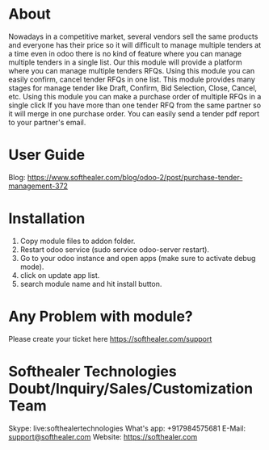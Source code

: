 About
============
Nowadays in a competitive market, several vendors sell the same products and everyone has their price so it will difficult to manage multiple tenders at a time even in odoo there is no kind of feature where you can manage multiple tenders in a single list. Our this module will provide a platform where you can manage multiple tenders RFQs. Using this module you can easily confirm, cancel tender RFQs in one list. This module provides many stages for manage tender like Draft, Confirm, Bid Selection, Close, Cancel, etc. Using this module you can make a purchase order of multiple RFQs in a single click If you have more than one tender RFQ from the same partner so it will merge in one purchase order. You can easily send a tender pdf report to your partner's email.

User Guide
============
Blog: https://www.softhealer.com/blog/odoo-2/post/purchase-tender-management-372

Installation
============
1) Copy module files to addon folder.
2) Restart odoo service (sudo service odoo-server restart).
3) Go to your odoo instance and open apps (make sure to activate debug mode).
4) click on update app list.
5) search module name and hit install button.

Any Problem with module?
=====================================
Please create your ticket here https://softhealer.com/support

Softhealer Technologies Doubt/Inquiry/Sales/Customization Team
=====================================
Skype: live:softhealertechnologies
What's app: +917984575681
E-Mail: support@softhealer.com
Website: https://softhealer.com
